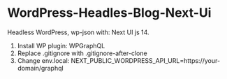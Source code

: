 # WordPress-Headles-Blog-Next-Ui
Headless WordPress, wp-json with: Next UI js 14.
1. Install WP plugin: WPGraphQL
2. Replace .gitignore with .gitignore-after-clone
3. Change env.local: NEXT_PUBLIC_WORDPRESS_API_URL=https://your-domain/graphql
